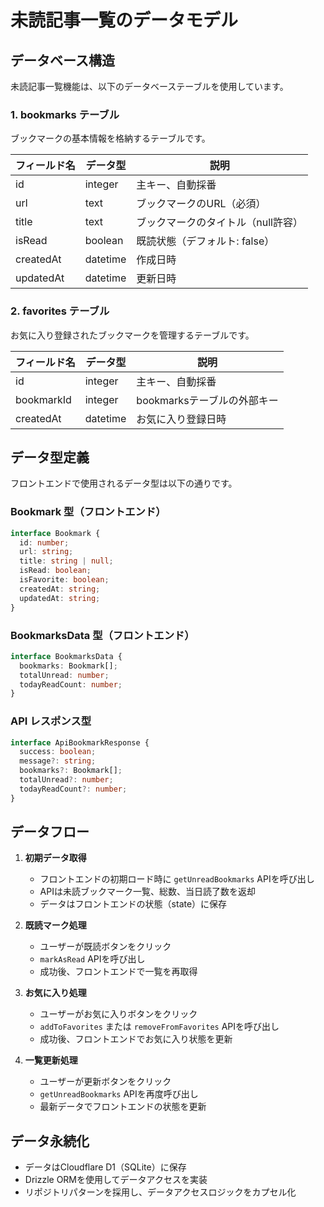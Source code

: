 # 未読記事一覧のデータモデル

## データベース構造

未読記事一覧機能は、以下のデータベーステーブルを使用しています。

### 1. bookmarks テーブル

ブックマークの基本情報を格納するテーブルです。

| フィールド名 | データ型 | 説明 |
|------------|---------|------|
| id | integer | 主キー、自動採番 |
| url | text | ブックマークのURL（必須） |
| title | text | ブックマークのタイトル（null許容） |
| isRead | boolean | 既読状態（デフォルト: false） |
| createdAt | datetime | 作成日時 |
| updatedAt | datetime | 更新日時 |

### 2. favorites テーブル

お気に入り登録されたブックマークを管理するテーブルです。

| フィールド名 | データ型 | 説明 |
|------------|---------|------|
| id | integer | 主キー、自動採番 |
| bookmarkId | integer | bookmarksテーブルの外部キー |
| createdAt | datetime | お気に入り登録日時 |

## データ型定義

フロントエンドで使用されるデータ型は以下の通りです。

### Bookmark 型（フロントエンド）

```typescript
interface Bookmark {
  id: number;
  url: string;
  title: string | null;
  isRead: boolean;
  isFavorite: boolean;
  createdAt: string;
  updatedAt: string;
}
```

### BookmarksData 型（フロントエンド）

```typescript
interface BookmarksData {
  bookmarks: Bookmark[];
  totalUnread: number;
  todayReadCount: number;
}
```

### API レスポンス型

```typescript
interface ApiBookmarkResponse {
  success: boolean;
  message?: string;
  bookmarks?: Bookmark[];
  totalUnread?: number;
  todayReadCount?: number;
}
```

## データフロー

1. **初期データ取得**
   - フロントエンドの初期ロード時に `getUnreadBookmarks` APIを呼び出し
   - APIは未読ブックマーク一覧、総数、当日読了数を返却
   - データはフロントエンドの状態（state）に保存

2. **既読マーク処理**
   - ユーザーが既読ボタンをクリック
   - `markAsRead` APIを呼び出し
   - 成功後、フロントエンドで一覧を再取得

3. **お気に入り処理**
   - ユーザーがお気に入りボタンをクリック
   - `addToFavorites` または `removeFromFavorites` APIを呼び出し
   - 成功後、フロントエンドでお気に入り状態を更新

4. **一覧更新処理**
   - ユーザーが更新ボタンをクリック
   - `getUnreadBookmarks` APIを再度呼び出し
   - 最新データでフロントエンドの状態を更新

## データ永続化

- データはCloudflare D1（SQLite）に保存
- Drizzle ORMを使用してデータアクセスを実装
- リポジトリパターンを採用し、データアクセスロジックをカプセル化
